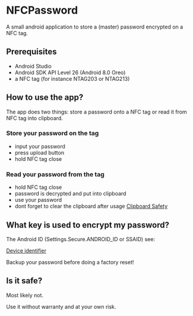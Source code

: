 # NFCPassword
A small android application to store a (master) password encrypted on a NFC tag.

## Prerequisites

* Android Studio
* Android SDK API Level 26 (Android 8.0 Oreo)
* a NFC tag (for instance NTAG203 or NTAG213)

## How to use the app?
The app does two things: store a password onto a NFC tag or read it from NFC tag into clipboard. 

### Store your password on the tag
* input your password
* press upload button
* hold NFC tag close

### Read your password from the tag
* hold NFC tag close
* password is decrypted and put into clipboard
* use your password
* dont forget to clear the clipboard after usage [Clipboard Safety](https://www.reddit.com/r/Bitwarden/comments/cwinrh/is_my_password_safe_while_copied_to_clipboard_in/)

## What key is used to encrypt my password?
The Android ID (Settings.Secure.ANDROID_ID or SSAID) see:

[Device identifier](https://android-developers.googleblog.com/2017/04/changes-to-device-identifiers-in.html)

Backup your password before doing a factory reset!

## Is it safe?
Most likely not. 

Use it without warranty and at your own risk.

